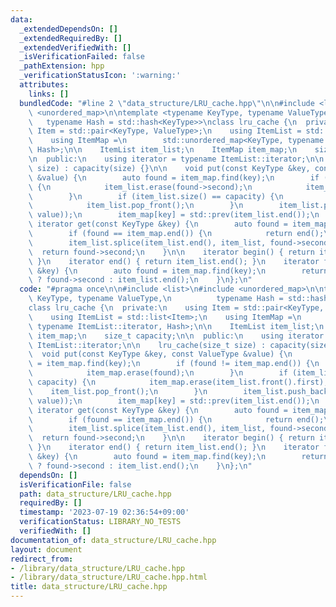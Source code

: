 ```yaml
---
data:
  _extendedDependsOn: []
  _extendedRequiredBy: []
  _extendedVerifiedWith: []
  _isVerificationFailed: false
  _pathExtension: hpp
  _verificationStatusIcon: ':warning:'
  attributes:
    links: []
  bundledCode: "#line 2 \"data_structure/LRU_cache.hpp\"\n\n#include <list>\n#include\
    \ <unordered_map>\n\ntemplate <typename KeyType, typename ValueType,\n       \
    \   typename Hash = std::hash<KeyType>>\nclass lru_cache {\n  private:\n    using\
    \ Item = std::pair<KeyType, ValueType>;\n    using ItemList = std::list<Item>;\n\
    \    using ItemMap =\n        std::unordered_map<KeyType, typename ItemList::iterator,\
    \ Hash>;\n\n    ItemList item_list;\n    ItemMap item_map;\n    size_t capacity;\n\
    \n  public:\n    using iterator = typename ItemList::iterator;\n\n    lru_cache(size_t\
    \ size) : capacity(size) {}\n\n    void put(const KeyType &key, const ValueType\
    \ &value) {\n        auto found = item_map.find(key);\n        if (found != item_map.end())\
    \ {\n            item_list.erase(found->second);\n            item_map.erase(found);\n\
    \        }\n        if (item_list.size() == capacity) {\n            item_map.erase(item_list.front().first);\n\
    \            item_list.pop_front();\n        }\n        item_list.push_back(std::make_pair(key,\
    \ value));\n        item_map[key] = std::prev(item_list.end());\n    }\n\n   \
    \ iterator get(const KeyType &key) {\n        auto found = item_map.find(key);\n\
    \        if (found == item_map.end()) {\n            return end();\n        }\n\
    \        item_list.splice(item_list.end(), item_list, found->second);\n      \
    \  return found->second;\n    }\n\n    iterator begin() { return item_list.begin();\
    \ }\n    iterator end() { return item_list.end(); }\n    iterator find(const KeyType\
    \ &key) {\n        auto found = item_map.find(key);\n        return found != item_map.end()\
    \ ? found->second : item_list.end();\n    }\n};\n"
  code: "#pragma once\n\n#include <list>\n#include <unordered_map>\n\ntemplate <typename\
    \ KeyType, typename ValueType,\n          typename Hash = std::hash<KeyType>>\n\
    class lru_cache {\n  private:\n    using Item = std::pair<KeyType, ValueType>;\n\
    \    using ItemList = std::list<Item>;\n    using ItemMap =\n        std::unordered_map<KeyType,\
    \ typename ItemList::iterator, Hash>;\n\n    ItemList item_list;\n    ItemMap\
    \ item_map;\n    size_t capacity;\n\n  public:\n    using iterator = typename\
    \ ItemList::iterator;\n\n    lru_cache(size_t size) : capacity(size) {}\n\n  \
    \  void put(const KeyType &key, const ValueType &value) {\n        auto found\
    \ = item_map.find(key);\n        if (found != item_map.end()) {\n            item_list.erase(found->second);\n\
    \            item_map.erase(found);\n        }\n        if (item_list.size() ==\
    \ capacity) {\n            item_map.erase(item_list.front().first);\n        \
    \    item_list.pop_front();\n        }\n        item_list.push_back(std::make_pair(key,\
    \ value));\n        item_map[key] = std::prev(item_list.end());\n    }\n\n   \
    \ iterator get(const KeyType &key) {\n        auto found = item_map.find(key);\n\
    \        if (found == item_map.end()) {\n            return end();\n        }\n\
    \        item_list.splice(item_list.end(), item_list, found->second);\n      \
    \  return found->second;\n    }\n\n    iterator begin() { return item_list.begin();\
    \ }\n    iterator end() { return item_list.end(); }\n    iterator find(const KeyType\
    \ &key) {\n        auto found = item_map.find(key);\n        return found != item_map.end()\
    \ ? found->second : item_list.end();\n    }\n};\n"
  dependsOn: []
  isVerificationFile: false
  path: data_structure/LRU_cache.hpp
  requiredBy: []
  timestamp: '2023-07-19 02:36:54+09:00'
  verificationStatus: LIBRARY_NO_TESTS
  verifiedWith: []
documentation_of: data_structure/LRU_cache.hpp
layout: document
redirect_from:
- /library/data_structure/LRU_cache.hpp
- /library/data_structure/LRU_cache.hpp.html
title: data_structure/LRU_cache.hpp
---
```

